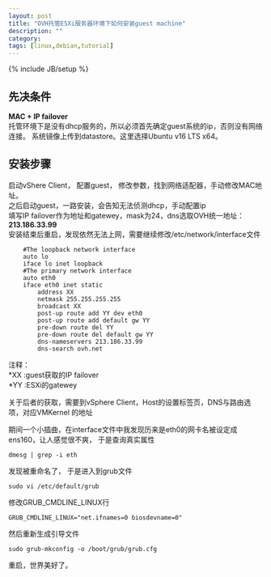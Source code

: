 ```yaml
---
layout: post
title: "OVH托管ESXi服务器环境下如何安装guest machine"
description: ""
category: 
tags: [linux,debian,tutorial]
---
```

{% include JB/setup %}


## 先决条件
**MAC + IP failover**  
 托管环境下是没有dhcp服务的，所以必须首先确定guest系统的ip，否则没有网络连接。
 系统镜像上传到datastore。这里选择Ubuntu v16 LTS x64。


## 安装步骤
 启动vShere Client， 配置guest， 修改参数，找到网络适配器，手动修改MAC地址。  
 之后启动guest，一路安装，会告知无法侦测dhcp，手动配置ip  
 填写IP failover作为地址和gatewey，mask为24，dns选取OVH统一地址：  
  **213.186.33.99**  
  安装结束后重启，发现依然无法上网，需要继续修改/etc/network/interface文件

		#The loopback network interface  
		auto lo  
		iface lo inet loopback  
		#The primary network interface  
		auto eth0  
		iface eth0 inet static  
			address XX  
			netmask 255.255.255.255  
			broadcast XX  
			post-up route add YY dev eth0  
			post-up route add default gw YY  
			pre-down route del YY  
			pre-down route del default gw YY  
			dns-nameservers 213.186.33.99  
			dns-search ovh.net  



 注释：  
  *XX	:guest获取的IP failover  
  *YY		:ESXi的gatewey  

 关于后者的获取，需要到vSphere Client，Host的设置标签页，DNS与路由选项，对应VMKernel 的地址


 期间一个小插曲，在interface文件中我发现历来是eth0的网卡名被设定成ens160，让人感觉很不爽， 于是查询真实属性  
 
	dmesg | grep -i eth

发现被重命名了，
于是进入到grub文件  
	
	sudo vi /etc/default/grub
	
修改GRUB_CMDLINE_LINUX行  

	GRUB_CMDLINE_LINUX="net.ifnames=0 biosdevname=0"
	
然后重新生成引导文件  

	sudo grub-mkconfig -o /boot/grub/grub.cfg


重启，世界美好了。
